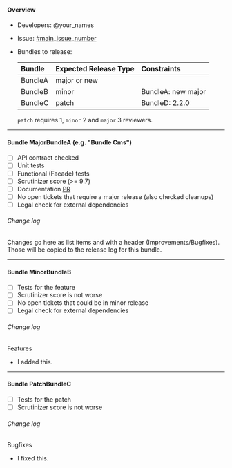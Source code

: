 #### Overview
- Developers: @your_names

- Issue: [#main_issue_number](https://github.com/spryker/spryker/issues/issue_number)

- Bundles to release:

   Bundle       | Expected Release Type | Constraints
   :----------- | :------------         | :------------
   BundleA      | major or new          | 
   BundleB      | minor                 | BundleA: new major
   BundleC      | patch                 | BundleD: 2.2.0

   `patch` requires 1, `minor` 2 and `major` 3 reviewers.

-----------------------------------------

#### Bundle MajorBundleA (e.g. "Bundle Cms")
- [ ] API contract checked
- [ ] Unit tests
- [ ] Functional (Facade) tests
- [ ] Scrutinizer score (>= 9.7)
- [ ] Documentation [PR](https://github.com/spryker/spryker.github.io/pull/pr_number)
- [ ] No open tickets that require a major release (also checked cleanups)
- [ ] Legal check for external dependencies

###### Change log
Changes go here as list items and with a header (Improvements/Bugfixes). Those will be copied to the release log for this bundle.

-----------------------------------------

#### Bundle MinorBundleB
- [ ] Tests for the feature
- [ ] Scrutinizer score is not worse
- [ ] No open tickets that could be in minor release
- [ ] Legal check for external dependencies

###### Change log
Features
- I added this.

-----------------------------------------

#### Bundle PatchBundleC
- [ ] Tests for the patch
- [ ] Scrutinizer score is not worse

###### Change log
Bugfixes
- I fixed this.

